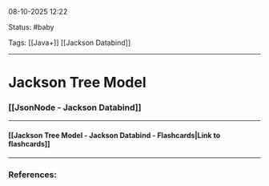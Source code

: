 
08-10-2025 12:22

Status: #baby 

Tags: [[Java+]] [[Jackson Databind]]

---
# Jackson Tree Model

### [[JsonNode - Jackson Databind]]




----
#### [[Jackson Tree Model - Jackson Databind - Flashcards|Link to flashcards]]



---
### References:

